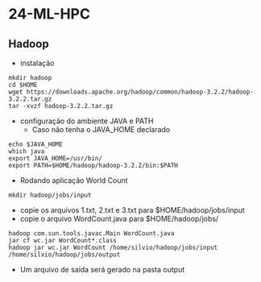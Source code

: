 # 24-ML-HPC

## Hadoop

* instalação

```
mkdir hadoop
cd $HOME
wget https://downloads.apache.org/hadoop/common/hadoop-3.2.2/hadoop-3.2.2.tar.gz
tar -xvzf hadoop-3.2.2.tar.gz 
```

* configuração do ambiente JAVA e PATH
   * Caso não tenha o JAVA_HOME declarado
   
```
echo $JAVA_HOME
which java
export JAVA_HOME=/usr/bin/
export PATH=$HOME/hadoop/hadoop-3.2.2/bin:$PATH
```

* Rodando aplicação World Count

```
mkdir hadoop/jobs/input
```
* copie os arquivos 1.txt, 2.txt e 3.txt para $HOME/hadoop/jobs/input
* copie o arquivo WordCount.java para $HOME/hadoop/jobs/

```
hadoop com.sun.tools.javac.Main WordCount.java
jar cf wc.jar WordCount*.class
hadoop jar wc.jar WordCount /home/silvio/hadoop/jobs/input /home/silvio/hadoop/jobs/output
```

* Um arquivo de saída será gerado na pasta output 
